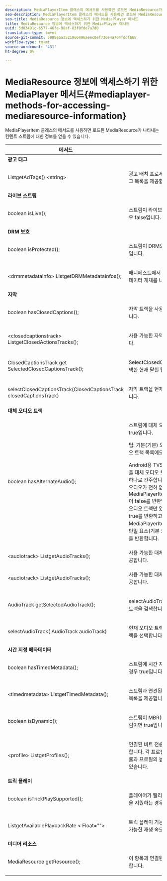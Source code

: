 ```yaml
---
description: MediaPlayerItem 클래스의 메서드를 사용하면 로드된 MediaResource가 나타내는 컨텐트 스트림에 대한 정보를 얻을 수 있습니다.
seo-description: MediaPlayerItem 클래스의 메서드를 사용하면 로드된 MediaResource가 나타내는 컨텐트 스트림에 대한 정보를 얻을 수 있습니다.
seo-title: MediaResource 정보에 액세스하기 위한 MediaPlayer 메서드
title: MediaResource 정보에 액세스하기 위한 MediaPlayer 메서드
uuid: 5d83491c-6577-46fe-98af-83f0fde7a7d0
translation-type: tm+mt
source-git-commit: 5908e5a3521966496aeec0ef730e4a704fddfb68
workflow-type: tm+mt
source-wordcount: '431'
ht-degree: 0%

---
```



# MediaResource 정보에 액세스하기 위한 MediaPlayer 메서드{#mediaplayer-methods-for-accessing-mediaresource-information}

MediaPlayerItem 클래스의 메서드를 사용하면 로드된 MediaResource가 나타내는 컨텐트 스트림에 대한 정보를 얻을 수 있습니다.

<table frame="all" colsep="1" rowsep="1" id="table_77B55D506FE24326A03D97AA087231FF"> 
 <thead> 
  <tr rowsep="1"> 
   <th colname="2" class="entry"> 메서드 </th> 
   <th colname="3" class="entry"> 설명 </th> 
  </tr> 
 </thead>
 <tbody> 
  <tr rowsep="1"> 
   <td colname="1"> <b>광고 태그</b> </td> 
   <td colname="3"> </td>
  </tr> 
  <tr rowsep="1"> 
   <td colname="2"> <span class="codeph"> ListgetAdTags() &lt;string&gt;   </span> </td> 
   <td colname="3"> <p>광고 배치 프로세스에 사용되는 광고 태그 목록을 제공합니다. </p> </td> 
  </tr> 
  <tr rowsep="1"> 
   <td colname="1"> <b>라이브 스트림</b> </td> 
   <td colname="3"> </td>
  </tr> 
  <tr rowsep="1"> 
   <td colname="2"> <span class="codeph"> boolean isLive();  </span> </td> 
   <td colname="3"> <p>스트림이 라이브인 경우 true;VOD인 경우 false입니다. </p> </td> 
  </tr> 
  <tr rowsep="1"> 
   <td colname="1"> <b>DRM 보호</b> </td> 
  </tr> 
  <tr rowsep="1"> 
   <td colname="2"> <span class="codeph"> boolean isProtected();  </span> </td> 
   <td colname="3"> <p>스트림이 DRM으로 보호되는 경우 true입니다. </p> </td> 
  </tr> 
  <tr rowsep="1"> 
   <td colname="2"> <span class="codeph"> &lt;drmmetadatainfo&gt; ListgetDRMMetadataInfos();  </span> </td> 
   <td colname="3"> <p>매니페스트에서 검색된 모든 DRM 메타데이터 개체를 나열합니다. </p> </td> 
  </tr> 
  <tr rowsep="1"> 
   <td colname="1"> <b>자막</b> </td> 
   <td colname="3"> </td>
  </tr> 
  <tr rowsep="1"> 
   <td colname="2"> <span class="codeph"> boolean hasClosedCaptions();  </span> </td> 
   <td colname="3"> <p>자막 트랙을 사용할 수 있는 경우 true입니다. </p> </td> 
  </tr> 
  <tr rowsep="1"> 
   <td colname="2"> <span class="codeph"> &lt;closedcaptionstrack&gt; ListgetClosedActionsTracks();  </span> </td> 
   <td colname="3"> <p>사용 가능한 자막 트랙 목록을 제공합니다. </p> </td> 
  </tr> 
  <tr rowsep="1"> 
   <td colname="2"> <span class="codeph"> ClosedCaptionsTrack get SelectedClosedCaptionsTrack();  </span> </td> 
   <td colname="3"> <p><span class="codeph"> SelectClosedCaptionsTrack </span>으로 선택한 현재 닫힌 캡션 트랙을 검색합니다. </p> </td> 
  </tr> 
  <tr rowsep="1"> 
   <td colname="2"> <span class="codeph"> selectClosedCaptionsTrack(ClosedCaptionsTrack closedCaptionsTrack)  </span> </td> 
   <td colname="3"> <p>자막 트랙을 현재 자막 트랙으로 설정합니다. </p> </td> 
  </tr> 
  <tr rowsep="1"> 
   <td colname="1"> <b>대체 오디오 트랙</b> </td> 
   <td colname="3"> </td>
  </tr> 
  <tr rowsep="1"> 
   <td colname="2"> <span class="codeph"> boolean hasAlternateAudio();  </span> </td> 
   <td colname="3"> <p>스트림에 대체 오디오 트랙이 있는 경우 true입니다. </p> <p>팁: 기본(기본) 오디오 트랙은 대체 오디오 트랙 목록에도 포함되어 있습니다. </p> <p>Android용 TVSDK는 기본 오디오 트랙을 대체 오디오 트랙 목록에 있는 항목 중 하나로 간주합니다. 이로 인해 스트림에 오디오가 전혀 없는 경우에만 <span class="codeph"> MediaPlayerItem.hasAlternateAudio </span>이 false를 반환합니다. 컨텐츠에 하나의 오디오 트랙만 있는 경우 이 메서드는 true를 반환하고 <span class="codeph"> MediaPlayerItem.getAudioTracks </span>는 단일 요소(기본 오디오 트랙)가 있는 목록을 반환합니다. </p> </td> 
  </tr> 
  <tr rowsep="1"> 
   <td colname="2"> <span class="codeph"> &lt;audiotrack&gt; ListgetAudioTracks();  </span> </td> 
   <td colname="3"> 사용 가능한 대체 오디오 트랙 목록을 제공합니다. </td> 
  </tr> 
  <tr rowsep="1"> 
   <td colname="2"> <span class="codeph"> &lt;audiotrack&gt; ListgetAudioTracks();  </span> </td> 
   <td colname="3"> <p>사용 가능한 대체 오디오 트랙 목록을 제공합니다. </p> </td> 
  </tr> 
  <tr rowsep="1"> 
   <td colname="2"> <span class="codeph"> AudioTrack getSelectedAudioTrack();  </span> </td> 
   <td colname="3"> <p><span class="codeph"> selectAudioTrack </span>으로 선택한 오디오 트랙을 검색합니다. </p> </td> 
  </tr> 
  <tr rowsep="1"> 
   <td colname="2"> <span class="codeph"> selectAudioTrack( AudioTrack audioTrack)  </span> </td> 
   <td colname="3"> <p>현재 오디오 트랙으로 사용할 오디오 트랙을 선택합니다. </p> </td> 
  </tr> 
  <tr rowsep="1"> 
   <td colname="1"> <b>시간 지정 메타데이터</b> </td> 
   <td colname="3"> </td>
  </tr> 
  <tr rowsep="1"> 
   <td colname="2"> <span class="codeph"> boolean hasTimedMetadata();  </span> </td> 
   <td colname="3"> <p>스트림에 시간 지정 메타데이터가 연결된 경우 true입니다. </p> </td> 
  </tr> 
  <tr rowsep="1"> 
   <td colname="2"> <span class="codeph"> &lt;timedmetadata&gt; ListgetTimedMetadata();  </span> </td> 
   <td colname="3"> <p>스트림과 연관된 시간 메타데이터 개체의 목록을 제공합니다. </p> </td> 
  </tr> 
  <tr rowsep="1"> 
   <td colname="2"> <span class="codeph"> boolean isDynamic();  </span> </td> 
   <td colname="3"> <p>스트림이 MBR(다중 비트 전송률) 스트림이면 true입니다. </p> </td> 
  </tr> 
  <tr rowsep="1"> 
   <td colname="2"> <span class="codeph"> &lt;profile&gt; ListgetProfiles();  </span> </td> 
   <td colname="3"> <p>연결된 비트 전송률 프로필 목록을 제공합니다. 각 프로필에 대해 해당 비트 전송률과 프로필의 높이와 너비를 검색할 수 있습니다. </p> </td> 
  </tr> 
  <tr rowsep="1"> 
   <td colname="1"> <b>트릭 플레이</b> </td> 
   <td colname="3"> </td>
  </tr> 
  <tr rowsep="1"> 
   <td colname="2"> <span class="codeph"> boolean isTrickPlaySupported();  </span> </td> 
   <td colname="3"> <p>플레이어가 빨리 감기, 되감기 및 재시작을 지원하는 경우 true입니다. </p> </td> 
  </tr> 
  <tr rowsep="1"> 
   <td colname="2"> <span class="codeph"> ListgetAvailablePlaybackRate &lt; Float=""&gt;   </span> </td> 
   <td colname="3"> <p>트릭 플레이 기능의 컨텍스트에서 사용 가능한 재생 속도 목록을 제공합니다. </p> </td> 
  </tr> 
  <tr rowsep="1"> 
   <td colname="1"> <b>미디어 리소스</b> </td> 
   <td colname="3"> </td>
  </tr> 
  <tr rowsep="1"> 
   <td colname="2"> <span class="codeph"> MediaResource getResource();  </span> </td> 
   <td colname="3"> <p>이 항목과 연결된 미디어 리소스를 반환합니다. </p> </td> 
  </tr> 
 </tbody> 
</table>

